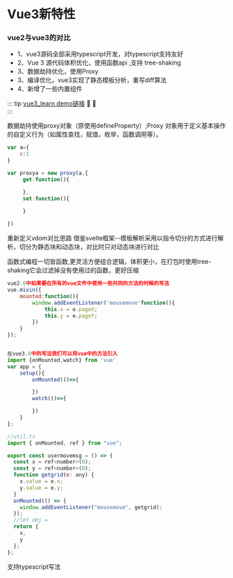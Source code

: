 # Vue3新特性

### vue2与vue3的对比
- 1、vue3源码全部采用typescript开发，对typescript支持友好
- 2、Vue 3 源代码体积优化，使用函数api ,支持 tree-shaking
- 3、数据劫持优化，使用Proxy
- 3、编译优化，vue3实现了静态模板分析，重写diff算法
- 4、新增了一些内置组件




::: tip <span style="color:#999;font-weight: initial;"><a href="https://github.com/TTcom/vue3_learn">vue3_learn demo链接</a></span> 🎉 💯
&ensp;                     				  
:::

数据劫持使用proxy对象（原使用defineProperty）;Proxy 对象用于定义基本操作的自定义行为（如属性查找，赋值，枚举，函数调用等）。

```js
var a={
    c:1
}

var proxya = new proxy(a,{
     get:function(){

     },
     set:function(){
         
     }

})

```
重新定义vdom对比思路
借鉴svelte框架--模板解析采用以指令切分的方式进行解析，切分为静态块和动态块，对比时只对动态块进行对比


函数式编程一切皆函数,更灵活方便组合逻辑，体积更小，在打包时使用tree-shaking它会过滤掉没有使用过的函数，更好压缩
```js
vue2.0中如果要在所有的vue文件中使用一些共同的方法的时候的写法
vue.mixin({
    mounted:function(){
        window.addEventListener('mousemove'function(){
            this.x = e.pageX;
            this.y = e.pageY;
        })
    }
});


在vue3.0中的写法我们可以将vue中的方法引入
import {onMounted,watch} from 'vue'
var app = {
    setup(){
        onMounted(()=>{

        })
        watch(()=>{

        })
    }
};

//util.ts
import { onMounted, ref } from "vue";

export const usermovemsg = () => {
  const x = ref<number>(0);
  const y = ref<number>(0);
  function getgrid(e: any) {
    x.value = e.x;
    y.value = e.y;
  }
  onMounted(() => {
    window.addEventListener("mousemove", getgrid);
  });
  //let obj =
  return {
    x,
    y
  };
};


```

支持typescript写法